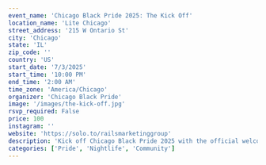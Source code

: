 ```yaml
---
event_name: 'Chicago Black Pride 2025: The Kick Off'
location_name: 'Lite Chicago'
street_address: '215 W Ontario St'
city: 'Chicago'
state: 'IL'
zip_code: ''
country: 'US'
start_date: '7/3/2025'
start_time: '10:00 PM'
end_time: '2:00 AM'
time_zone: 'America/Chicago'
organizer: 'Chicago Black Pride'
image: '/images/the-kick-off.jpg'
rsvp_required: False
price: 100
instagram: ''
website: 'https://solo.to/railsmarketinggroup'
description: 'Kick off Chicago Black Pride 2025 with the official welcome party and weekend pass pickup.'
categories: ['Pride', 'Nightlife', 'Community']
---
```

